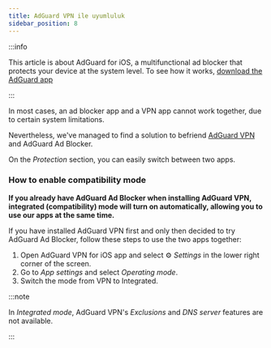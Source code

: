 ```yaml
---
title: AdGuard VPN ile uyumluluk
sidebar_position: 8
---
```


:::info

This article is about AdGuard for iOS, a multifunctional ad blocker that protects your device at the system level. To see how it works, [download the AdGuard app](https://agrd.io/download-kb-adblock)

:::

In most cases, an ad blocker app and a VPN app cannot work together, due to certain system limitations.

Nevertheless, we've managed to find a solution to befriend [AdGuard VPN](https://adguard-vpn.com/) and AdGuard Ad Blocker.

On the _Protection_ section, you can easily switch between two apps.

### How to enable compatibility mode

**If you already have AdGuard Ad Blocker when installing AdGuard VPN, integrated (compatibility) mode will turn on automatically, allowing you to use our apps at the same time.**

If you have installed AdGuard VPN first and only then decided to try AdGuard Ad Blocker, follow these steps to use the two apps together:

1. Open AdGuard VPN for iOS app and select ⚙ _Settings_ in the lower right corner of the screen.
2. Go to _App settings_ and select _Operating mode_.
3. Switch the mode from VPN to Integrated.

:::note

In _Integrated mode_, AdGuard VPN's _Exclusions_ and _DNS server_ features are not available.

:::
